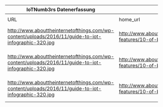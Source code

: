 |IoTNumb3rs Datenerfassung|||||||||||
| ---- | ---- | ---- | ---- | ---- | ---- | ---- | ---- | ---- | ---- | ---- |
||||||||||||
|URL|home_url|filename|device_class|device_count|market_class|market_volume|prognosis_year|publication_year|authorship_class|Dropbox folder|
|http://www.abouttheinternetofthings.com/wp-content/uploads/2016/11/guide-to-iot-infographic-320.jpg|http://www.abouttheinternetofthings.com/iot-features/10-of-best-iot-infographics/|file1_guide-to-iot-infographic-320.jpg|2E+11||||2020||company|Pattoho/20181119-0000|
|http://www.abouttheinternetofthings.com/wp-content/uploads/2016/11/guide-to-iot-infographic-320.jpg|http://www.abouttheinternetofthings.com/iot-features/10-of-best-iot-infographics/|file1_guide-to-iot-infographic-320.jpg|15000000000||||2015|||Pattoho/20181119-0000|
|http://www.abouttheinternetofthings.com/wp-content/uploads/2016/11/guide-to-iot-infographic-320.jpg|http://www.abouttheinternetofthings.com/iot-features/10-of-best-iot-infographics/|file1_guide-to-iot-infographic-320.jpg|2000000000||||2006|||Pattoho/20181119-0000|
